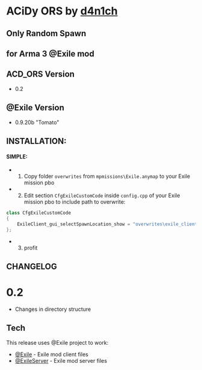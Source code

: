 ACiDy ORS by [d4n1ch](mailto:d.e@acd.su)
========================================
Only Random Spawn
-----------------
for Arma 3 @Exile mod
---------------------

ACD_ORS Version
---------------
* 0.2

@Exile Version
---------------
* 0.9.20b "Tomato"

INSTALLATION:
----
#### SIMPLE:
* 1) Copy folder `overwrites` from `mpmissions\Exile.anymap` to your Exile mission pbo
* 2) Edit section `CfgExileCustomCode` inside `config.cpp` of your Exile mission pbo to include path to overwrite: 
```java
class CfgExileCustomCode 
{
	ExileClient_gui_selectSpawnLocation_show = "overwrites\exile_client\code\ExileClient_gui_selectSpawnLocation_show.sqf";
};
```
* 3) profit

CHANGELOG
---------
# 0.2
* Changes in directory structure

Tech
----

This release uses @Exile project to work:

* [@Exile](http://www.exilemod.com/) - Exile mod client files
* [@ExileServer](http://www.exilemod.com/) - Exile mod server files